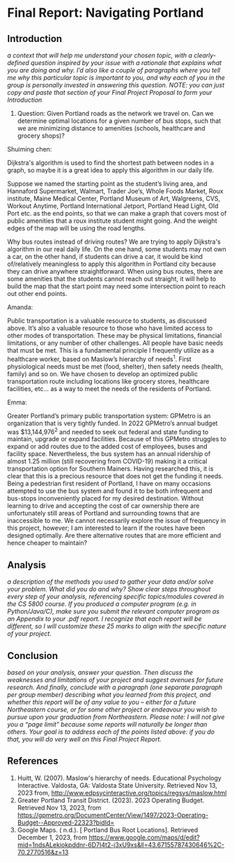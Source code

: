 

# Final Report: Navigating Portland

## Introduction
*a context that will help me understand your chosen topic, with a clearly-
defined question inspired by your issue with a rationale that explains what you are doing and why. I’d also like a couple of paragraphs where you tell me why this particular topic is important to you, and why each of you in the group is personally invested in answering this question.
NOTE: you can just copy and paste that section of your Final Project Proposal to form your
Introduction*

1.   Question:
Given Portland roads as the network we travel on. Can we determine optimal locations for a given number of bus stops, such that we are minimizing distance to amenities (schools, healthcare and grocery shops)?
 
Shuiming chen:

Dijkstra's algorithm is used to find the shortest path between nodes in a graph, so maybe it is a great idea to apply this algorithm in our daily life.
 
Suppose we named the starting point as the student’s living area, and Hannaford Supermarket, Walmart, Trader Joe’s, Whole Foods Market, Roux institute, Maine Medical Center, Portland Museum of Art, Walgreens, CVS, Workout Anytime, Portland International Jetport, Portland Head Light, Old Port etc. as the end points, so that we can make a graph that covers most of public amenities that a roux institute student might going. And the weight edges of the map will be using the road lengths.
 
Why bus routes instead of driving routes?
We are trying to apply Dijkstra's algorithm in our real daily life. On the one hand, some students may not own a car, on the other hand, if students can drive a car, it would be kind of/relatively meaningless to apply this algorithm in Portland city because they can drive anywhere straightforward. When using bus routes, there are some amenities that the students cannot reach out straight, it will help to build the map that the start point may need some intersection point to reach out other end points.
 
Amanda:

Public transportation is a valuable resource to students, as discussed above. It’s also a valuable resource to those who have limited access to other modes of transportation. These may be physical limitations, financial limitations, or any number of other challenges.
All people have basic needs that must be met. This is a fundamental principle I frequently utilize as a healthcare worker, based on  Maslow’s hierarchy of needs<sup>1</sup>. First physiological needs must be met (food, shelter), then safety needs (health, family) and so on. We have chosen to develop an optimized public transportation route including locations like grocery stores, healthcare facilities, etc… as a way to meet the needs of the residents of Portland.

Emma:

Greater Portland’s primary public transportation system: GPMetro is an organization that is very tightly funded. In 2022 GPMetro’s annual budget was $13,144,976<sup>2</sup> and needed to seek out federal and state funding to maintain, upgrade or expand facilities. Because of this GPMetro struggles to expand or add routes due to the added cost of employees, buses and facility space. Nevertheless, the bus system has an annual ridership of almost 1.25 million (still recovering from COVID-19) making it a critical transportation option for Southern Mainers. 
Having researched this, it is clear that this is a precious resource that does not get the funding it needs. Being a pedestrian first resident of Portland, I have on many occasions attempted to use the bus system and found it to be both infrequent and bus-stops inconveniently placed for my desired destination. Without learning to drive and accepting the cost of car ownership there are unfortunately still areas of Portland and surrounding towns that are inaccessible to me. We cannot necessarily explore the issue of frequency in this project, however; I am interested to learn if the routes have been designed optimally. Are there alternative routes that are more efficient and hence cheaper to maintain?


## Analysis

*a description of the methods you used to gather your data and/or solve
your problem. What did you do and why? Show clear steps throughout every step of your
analysis, referencing specific topics/modules covered in the CS 5800 course. If you produced a
computer program (e.g. in Python/Java/C), make sure you submit the relevant computer
program as an Appendix to your .pdf report. I recognize that each report will be different, so I
will customize these 25 marks to align with the specific nature of your project.*


## Conclusion

*based on your analysis, answer your question. Then discuss the
weaknesses and limitations of your project and suggest avenues for future research. And finally,
conclude with a paragraph (one separate paragraph per group member) describing what you
learned from this project, and whether this report will be of any value to you – either for a
future Northeastern course, or for some other project or endeavour you wish to pursue upon
your graduation from Northeastern.
Please note: I will not give you a “page limit” because some reports will naturally be longer than others.
Your goal is to address each of the points listed above: if you do that, you will do very well on this Final
Project Report.*

## References
1. Huitt, W. (2007). Maslow's hierarchy of needs. Educational Psychology Interactive. Valdosta, GA: Valdosta State University. Retrieved Nov 13, 2023 from, http://www.edpsycinteractive.org/topics/regsys/maslow.html
2. Greater Portland Transit District. (2023). 2023 Operating Budget. Retrieved Nov 13, 2023, from https://gpmetro.org/DocumentCenter/View/1497/2023-Operating-Budget--Approved-22323?bidId=
3. Google Maps. ( n.d.). [ Portland Bus Root Locations]. Retrieved December 1, 2023, from https://www.google.com/maps/d/edit?mid=1ndsALekiokpddnr-6D7I4t2-j3xU9xs&ll=43.67155787430646%2C-70.2770516&z=13
